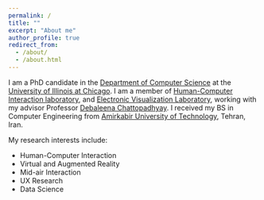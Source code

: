 ```yaml
---
permalink: /
title: ""
excerpt: "About me"
author_profile: true
redirect_from:
  - /about/
  - /about.html
---
```


I am a PhD candidate in the [Department of Computer Science](https://cs.uic.edu/) at the [University of Illinois at Chicago](https://www.uic.edu/). I am a member of [Human-Computer Interaction laboratory](http://hci.cs.uic.edu/), and [Electronic Visualization Laboratory](https://www.evl.uic.edu/), working with my advisor Professor [Debaleena Chattopadhyay](http://debaleena.com/). I received my BS in Computer Engineering from [Amirkabir University of Technology](https://aut.ac.ir/en/), Tehran, Iran.


My research interests include:
* Human-Computer Interaction
* Virtual and Augmented Reality
* Mid-air Interaction
* UX Research
* Data Science
